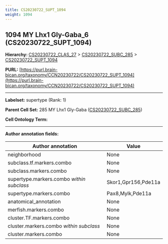 ```yaml
---
title: CS20230722_SUPT_1094
weight: 1094
---
```

## 1094 MY Lhx1 Gly-Gaba_6 (CS20230722_SUPT_1094)
<b>Hierarchy: </b>
[CS20230722_CLAS_27](../CS20230722_CLAS_27) >
[CS20230722_SUBC_285](../CS20230722_SUBC_285) >
[CS20230722_SUPT_1094](../CS20230722_SUPT_1094)

**PURL:** [https://purl.brain-bican.org/taxonomy/CCN20230722/CS20230722_SUPT_1094](https://purl.brain-bican.org/taxonomy/CCN20230722/CS20230722_SUPT_1094)

---


**Labelset:** supertype (Rank: 1)

**Parent Cell Set:** 285 MY Lhx1 Gly-Gaba ([CS20230722_SUBC_285](../CS20230722_SUBC_285))



**Cell Ontology Term:** 

[MARKER GENES.]: #


---

[TRANSFERRED ANNOTATIONS.]: #


[AUTHOR ANNOTATION FIELDS.]: #


**Author annotation fields:**

| Author annotation | Value |
|-------------------|-------|
|neighborhood|None|
|subclass.tf.markers.combo|None|
|subclass.markers.combo|None|
|supertype.markers.combo _within subclass_|Skor1,Gpr156,Pde11a|
|supertype.markers.combo|Pax8,Mylk,Pde11a|
|anatomical_annotation|None|
|merfish.markers.combo|None|
|cluster.TF.markers.combo|None|
|cluster.markers.combo _within subclass_|None|
|cluster.markers.combo|None|
